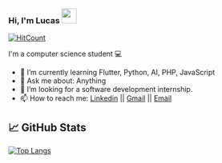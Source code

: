 ### Hi, I'm Lucas <img src="https://raw.githubusercontent.com/MartinHeinz/MartinHeinz/master/wave.gif" width="30px">
[![HitCount](http://hits.dwyl.com/WSixx/WSixx.svg)](http://hits.dwyl.com/WSixx/WSixx)

I'm a computer science student 💻

- 🌱 I’m currently learning Flutter, Python, AI, PHP, JavaScript
- 💬 Ask me about: Anything
- 👯 I’m looking for a software development internship.
- 📫 How to reach me:  [Linkedin](https://www.linkedin.com/in/lucassgonçalves/) || [Gmail](lucas.2007s@gmail.com) || [Email](lucas.goncalves35@aluno.unip.br)

## &#x1f4c8; GitHub Stats

[![Top Langs](https://github-readme-stats.vercel.app/api/top-langs/?username=WSixx&layout=compact)](https://github.com/anuraghazra/github-readme-stats)
